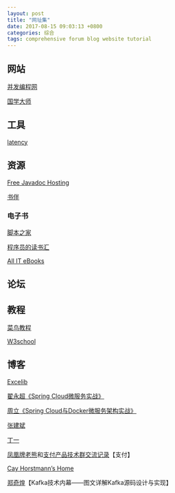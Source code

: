```yaml
---
layout: post
title: "网址集"
date: 2017-08-15 09:03:13 +0800
categories: 综合
tags: comprehensive forum blog website tutorial
---
```


## 网站

[并发编程网](http://ifeve.com)

[国学大师](http://www.guoxuedashi.com/)

## 工具

[latency](https://latency.apex.sh/)

## 资源

[Free Javadoc Hosting](http://www.javadoc.io/)

[书伴](https://bookfere.com/)

### 电子书

[脚本之家](http://www.jb51.net/)

[程序员的读书汇](http://finelybook.com/)

[All IT eBooks](http://www.allitebooks.com/)

## 论坛

## 教程

[菜鸟教程](http://www.runoob.com/)

[W3school](http://www.w3school.com.cn/)

## 博客

[Excelib](http://www.excelib.com/)

[翟永超《Spring Cloud微服务实战》](http://blog.didispace.com/)

[周立《Spring Cloud与Docker微服务架构实战》](http://www.itmuch.com/)

[张建斌](http://www.cnblogs.com/zhangjianbin/)

[丁一](http://www.ticmy.com/)

[凤凰牌老熊](http://blog.lixf.cn)和[支付产品技术群交流记录](http://wechat.lixf.cn/)【支付】

[Cay Horstmann’s Home](http://horstmann.com/)

[郑奇煌](http://zqhxuyuan.github.io/)【Kafka技术内幕——图文详解Kafka源码设计与实现】